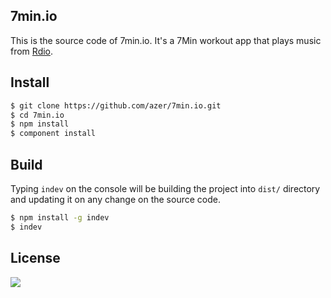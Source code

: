 ## 7min.io

This is the source code of 7min.io. It's a 7Min workout app that plays music from [Rdio](http://rdio.com).

## Install

```bash
$ git clone https://github.com/azer/7min.io.git
$ cd 7min.io
$ npm install
$ component install
```

## Build

Typing `indev` on the console will be building the project into `dist/` directory
and updating it on any change on the source code.

```bash
$ npm install -g indev
$ indev
```

## License

![](http://i.creativecommons.org/l/by-nc/3.0/88x31.png)
